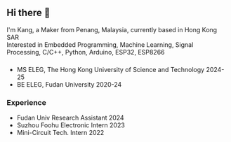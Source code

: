 ## Hi there 👋

I'm Kang, a Maker from Penang, Malaysia, currently based in Hong Kong SAR  
Interested in Embedded Programming, Machine Learning, Signal Processing, C/C++, Python, Arduino, ESP32, ESP8266  

### 
- MS ELEG, The Hong Kong University of Science and Technology 2024-25
- BE ELEG, Fudan University 2020-24

### Experience
- Fudan Univ Research Assistant 2024
- Suzhou Foohu Electronic Intern 2023
- Mini-Circuit Tech. Intern 2022

<!--
**ceravio/ceravio** is a ✨ _special_ ✨ repository because its `README.md` (this file) appears on your GitHub profile.

Here are some ideas to get you started:

- 🔭 I’m currently working on ...
- 🌱 I’m currently learning ...
- 👯 I’m looking to collaborate on ...
- 🤔 I’m looking for help with ...
- 💬 Ask me about ...
- 📫 How to reach me: ...
- 😄 Pronouns: ...
- ⚡ Fun fact: ...
-->
